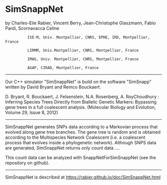 # SimSnappNet
by Charles-Elie Rabier, Vincent Berry, Jean-Christophe Glaszmann, Fabio Pardi, Scornavacca Celine 


              ISE-M, Univ. Montpellier, CNRS, EPHE, IRD, Montpellier, France

              LIRMM, Univ.Montpellier, CNRS, Montpellier, France

              IMAG, Univ. Montpellier, CNRS, Montpellier, France

              AGAP, CIRAD, Montpellier, France 
************************************************************************************************************************************
Our C++ simulator "SimSnappNet" is build on the software "SimSnapp" written by David Bryant and Remco Bouckaert.

D. Bryant, R. Bouckaert, J. Felsenstein, N.A. Rosenberg, A. RoyChoudhury : Inferring Species Trees Directly from Biallelic Genetic Markers: Bypassing gene trees in a full coalescent analysis. (Molecular Biology and Evolution, Volume 29, Issue 8, 2012) 

***********************************************************************************************************************************

 SimSnappNet generates SNPs data according to a Markovian process that evolved along gene tree branches. The gene tree is random and is obtained according to the Multispecies Network Coalescent (i.e. a coalescent process that evolves inside a phylogenetic network). 
Although SNPS data are generated, SimSnappNet returns only count data ....

This count data can be analyzed with SnappNetForSimSnappNet (see the repository on github). 

***********************************************************************************************************************************

 SimSnappNet is described at  https://rabier.github.io/doc/SimSnappNet.html
 
